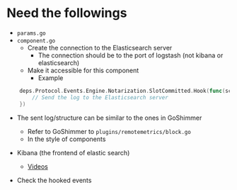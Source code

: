 # Need the followings

- `params.go`
- `component.go`
  - Create the connection to the Elasticsearch server
    - The connection should be to the port of logstash (not kibana or elasticsearch)
  - Make it accessible for this component
    - Example

```go
	deps.Protocol.Events.Engine.Notarization.SlotCommitted.Hook(func(scd *notarization.SlotCommittedDetails) {
		// Send the log to the Elasticsearch server
	})

```

- The sent log/structure can be similar to the ones in GoShimmer

  - Refer to GoShimmer to `plugins/remotemetrics/block.go`
  - In the style of components

- Kibana (the frontend of elastic search)
  - [Videos](https://www.elastic.co/videos/training-how-to-series-stack?elektra=kibana-dashboard&storm=hero)
- Check the hooked events
